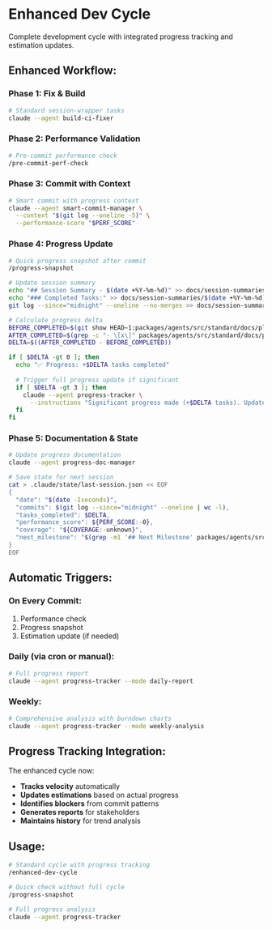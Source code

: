 # Enhanced Dev Cycle

Complete development cycle with integrated progress tracking and estimation updates.

## Enhanced Workflow:

### Phase 1: Fix & Build
```bash
# Standard session-wrapper tasks
claude --agent build-ci-fixer
```

### Phase 2: Performance Validation
```bash
# Pre-commit performance check
/pre-commit-perf-check
```

### Phase 3: Commit with Context
```bash
# Smart commit with progress context
claude --agent smart-commit-manager \
  --context "$(git log --oneline -5)" \
  --performance-score "$PERF_SCORE"
```

### Phase 4: Progress Update
```bash
# Quick progress snapshot after commit
/progress-snapshot

# Update session summary
echo "## Session Summary - $(date +%Y-%m-%d)" >> docs/session-summaries/$(date +%Y-%m-%d).md
echo "### Completed Tasks:" >> docs/session-summaries/$(date +%Y-%m-%d).md
git log --since="midnight" --oneline --no-merges >> docs/session-summaries/$(date +%Y-%m-%d).md

# Calculate progress delta
BEFORE_COMPLETED=$(git show HEAD~1:packages/agents/src/standard/docs/planning/OPERATIONAL-PLAN.md | grep -c "- \[x\]" 2>/dev/null || echo 0)
AFTER_COMPLETED=$(grep -c "- \[x\]" packages/agents/src/standard/docs/planning/OPERATIONAL-PLAN.md)
DELTA=$((AFTER_COMPLETED - BEFORE_COMPLETED))

if [ $DELTA -gt 0 ]; then
  echo "✅ Progress: +$DELTA tasks completed"
  
  # Trigger full progress update if significant
  if [ $DELTA -gt 3 ]; then
    claude --agent progress-tracker \
      --instructions "Significant progress made (+$DELTA tasks). Update estimations and generate report."
  fi
fi
```

### Phase 5: Documentation & State
```bash
# Update progress documentation
claude --agent progress-doc-manager

# Save state for next session
cat > .claude/state/last-session.json << EOF
{
  "date": "$(date -Iseconds)",
  "commits": $(git log --since="midnight" --oneline | wc -l),
  "tasks_completed": $DELTA,
  "performance_score": ${PERF_SCORE:-0},
  "coverage": "${COVERAGE:-unknown}",
  "next_milestone": "$(grep -m1 '## Next Milestone' packages/agents/src/standard/docs/planning/OPERATIONAL-PLAN.md | cut -d: -f2)"
}
EOF
```

## Automatic Triggers:

### On Every Commit:
1. Performance check
2. Progress snapshot
3. Estimation update (if needed)

### Daily (via cron or manual):
```bash
# Full progress report
claude --agent progress-tracker --mode daily-report
```

### Weekly:
```bash
# Comprehensive analysis with burndown charts
claude --agent progress-tracker --mode weekly-analysis
```

## Progress Tracking Integration:

The enhanced cycle now:
- **Tracks velocity** automatically
- **Updates estimations** based on actual progress
- **Identifies blockers** from commit patterns
- **Generates reports** for stakeholders
- **Maintains history** for trend analysis

## Usage:
```bash
# Standard cycle with progress tracking
/enhanced-dev-cycle

# Quick check without full cycle
/progress-snapshot

# Full progress analysis
claude --agent progress-tracker
```